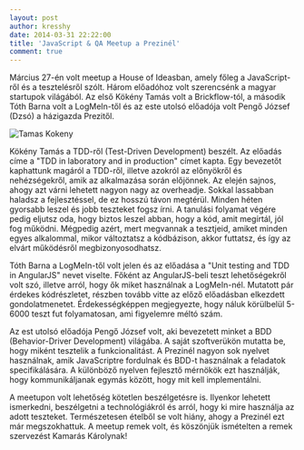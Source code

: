 ```yaml
---
layout: post
author: kresshy
date: 2014-03-31 22:22:00
title: 'JavaScript & QA Meetup a Prezinél'
comment: true
---
```


Március 27-én volt meetup a House of Ideasban, amely főleg a JavaScript-ről és a tesztelésről szólt. Három előadóhoz volt szerencsénk a magyar startupok világából. Az első Kökény Tamás volt a Brickflow-tól, a második Tóth Barna volt a LogMeIn-től és az este utolsó előadója volt Pengő József (Dzsó) a házigazda Prezitől.

![Tamas Kokeny](//warp.sch.bme.hu/b42272783dc80d577b835513d131e869b44459b7/700)

Kökény Tamás a TDD-ről (Test-Driven Development) beszélt. Az előadás címe a "TDD in laboratory and in production" címet kapta. Egy bevezetőt kaphattunk magáról a TDD-ről, illetve azokról az előnyökről és nehézségekről, amik az alkalmazása során előjönnek. Az elején sajnos, ahogy azt várni lehetett nagyon nagy az overheadje. Sokkal lassabban haladsz a fejlesztéssel, de ez hosszú távon megtérül. Minden héten gyorsabb leszel és jobb teszteket fogsz írni. A tanulási folyamat végére pedig eljutsz oda, hogy biztos leszel abban, hogy a kód, amit megírtál, jól fog működni. Mégpedig azért, mert megvannak a tesztjeid, amiket minden egyes alkalommal, mikor változtatsz a kódbázison, akkor futtatsz, és így az elvárt működésről megbizonyosodhatsz.

Tóth Barna a LogMeIn-től volt jelen és az előadása a "Unit testing and TDD in AngularJS" nevet viselte. Főként az AngularJS-beli teszt lehetőségekről volt szó, illetve arról, hogy ők miket használnak a LogMeIn-nél. Mutatott pár érdekes kódrészletet, részben tovább vitte az előző előadásban elkezdett gondolatmenetet. Érdekességképpen megjegyezte, hogy náluk körülbelül 5-6000 teszt fut folyamatosan, ami figyelemre méltó szám.

Az est utolsó előadója Pengő József volt, aki bevezetett minket a BDD (Behavior-Driver Development) világába. A saját szoftverükön mutatta be, hogy miként tesztelik a funkcionalitást. A Prezinél nagyon sok nyelvet használnak, amik JavaScriptre fordulnak és BDD-t használnak a feladatok specifikálására. A különböző nyelven fejlesztő mérnökök ezt használják, hogy kommunikáljanak egymás között, hogy mit kell implementálni.

A meetupon volt lehetőség kötetlen beszélgetésre is. Ilyenkor lehetett ismerkedni, beszélgetni a technológiákról és arról, hogy ki mire használja az adott teszteket. Természetesen ételből se volt hiány, ahogy a Prezinél ezt már megszokhattuk. A meetup remek volt, és köszönjük ismételten a remek szervezést Kamarás Károlynak!
